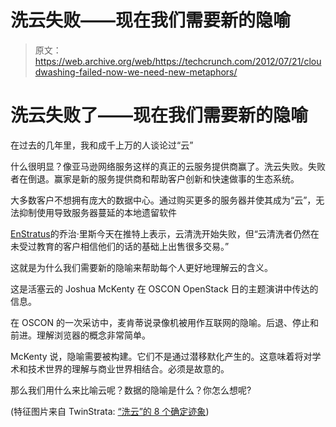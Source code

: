 # 洗云失败——现在我们需要新的隐喻

> 原文：<https://web.archive.org/web/https://techcrunch.com/2012/07/21/cloudwashing-failed-now-we-need-new-metaphors/>

# 洗云失败了——现在我们需要新的隐喻

在过去的几年里，我和成千上万的人谈论过“云”

什么很明显？像亚马逊网络服务这样的真正的云服务提供商赢了。洗云失败。失败者在倒退。赢家是新的服务提供商和帮助客户创新和快速做事的生态系统。

大多数客户不想拥有庞大的数据中心。通过购买更多的服务器并使其成为“云”，无法抑制使用导致服务器蔓延的本地遗留软件

[](https://web.archive.org/web/20221006011855/http://broadcast.oreilly.com/2012/06/hole-in-vmware-whole-cloud-strategy.html)[EnStratus](https://web.archive.org/web/20221006011855/http://enstratus.com/)的乔治·里斯今天在推特上表示，云清洗开始失败，但“云清洗者仍然在未受过教育的客户相信他们的话的基础上出售很多交易。”

这就是为什么我们需要新的隐喻来帮助每个人更好地理解云的含义。

这是活塞云的 Joshua McKenty 在 OSCON OpenStack 日的主题演讲中传达的信息。

在 OSCON 的一次采访中，麦肯蒂说录像机被用作互联网的隐喻。后退、停止和前进。理解浏览器的概念非常简单。

McKenty 说，隐喻需要被构建。它们不是通过潜移默化产生的。这意味着将对学术和技术世界的理解与商业世界相结合。必须是故意的。

那么我们用什么来比喻云呢？数据的隐喻是什么？你怎么想呢?

(特征图片来自 TwinStrata: [“洗云”的 8 个确定迹象](https://web.archive.org/web/20221006011855/http://blog.twinstrata.com/2011/04/06/8-sure-signs-of-cloud-washing/))
